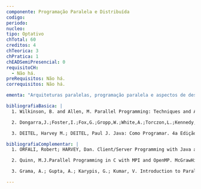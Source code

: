 ```yaml
---
componente: Programação Paralela e Distribuída
codigo:  
periodo: 
nucleo:
tipo: Optativo
chTotal: 60 
creditos: 4
chTeorica: 3 
chPratica: 1
chEADSemiPresencial: 0
requisitoCH:
  - Não há.
preRequisitos: Não há.
correquisitos: Não há.

ementa: "Arquiteturas paralelas, programação paralela e aspectos de desempenho; Processos, comunicação e sincronização (IPC); Threads, comunicação e sincronização em memória compartilhada; Paralelismo com threads; Algoritmos de escalonamento; Processadores paralelos e distribuídos; Comunicação em Rede (sockets); Computação com Passagem de Mensagem (MPI)."

bibliografiaBasica: |
  1. Wilkinson, B. and Allen, M. Parallel Programming: Techniques and Applications Using Networked Workdstations and Parallel Computers. Pearson Prentice Hall, 2005.

  2. Dongarra,J.;Foster,I.;Fox,G.;Gropp,W.;White,A.;Torczon,L.;Kennedy,K. Sourcebook of Parallel Computing. Morgan Kaufmann Pub, 2002.

  3. DEITEL, Harvey M.; DEITEL, Paul J. Java: Como Programar. 4a Edição. Bookman, 2002.

bibliografiaComplementar: |
  1. ORFALI, Robert; HARVEY, Dan. Client/Server Programming with Java and CORBA. 2nd Edition. John Wiley, 1998.

  2. Quinn, M.J.Parallel Programming in C with MPI and OpenMP. McGrawHill, 2004.

  3. Grama, A.; Gupta, A.; Karypis, G.; Kumar, V. Introduction to Parallel Computing. Adisson-Wesley, 2003.

---
```


